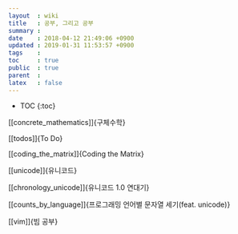 ```yaml
---
layout  : wiki
title   : 공부, 그리고 공부
summary : 
date    : 2018-04-12 21:49:06 +0900
updated : 2019-01-31 11:53:57 +0900
tags    : 
toc     : true
public  : true
parent  : 
latex   : false
---
```

* TOC
{:toc}

[[concrete_mathematics]]{구체수학}

[[todos]]{To Do}

[[coding_the_matrix]]{Coding the Matrix}

[[unicode]]{유니코드}

[[chronology_unicode]]{유니코드 1.0 연대기}

[[counts_by_language]]{프로그래밍 언어별 문자열 세기(feat. unicode)}

[[vim]]{빔 공부}

